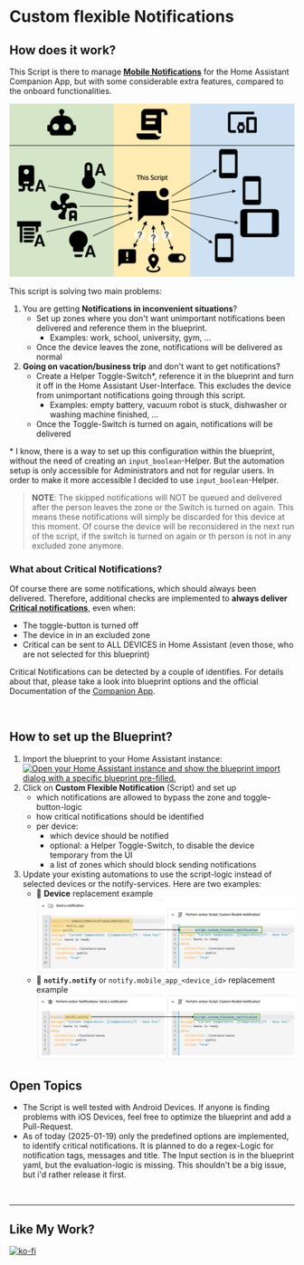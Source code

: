 # Custom flexible Notifications

## How does it work?
This Script is there to manage **[Mobile Notifications](https://companion.home-assistant.io/docs/notifications/notifications-basic)** for the Home Assistant Companion App, but with some considerable extra features, compared to the onboard functionalities. 

![overview diagram](overview.png)

This script is solving two main problems:
1. You are getting **Notifications in inconvenient situations**? 
   - Set up zones where you don't want unimportant notifications been delivered and reference them in the blueprint.
      - Examples: work, school, university, gym, ...
   - Once the device leaves the zone, notifications will be delivered as normal
2. **Going on vacation/business trip** and don't want to get notifications?
   - Create a Helper Toggle-Switch*, reference it in the blueprint and turn it off in the Home Assistant User-Interface. This excludes the device from unimportant notifications going through this script.
      - Examples: empty battery, vacuum robot is stuck, dishwasher or washing machine finished, ...
   - Once the Toggle-Switch is turned on again, notifications will be delivered 

\* I know, there is a way to set up this configuration within the blueprint, without the need of creating an `input_boolean`-Helper. But the automation setup is only accessible for Administrators and not for regular users. In order to make it more accessible I decided to use `input_boolean`-Helper.

> **NOTE**: The skipped notifications will NOT be queued and delivered after the person leaves the zone or the Switch is turned on again. This means these notifications will simply be discarded for this device at this moment. Of course the device will be reconsidered in the next run of the script, if the switch is turned on again or th person is not in any excluded zone anymore.


### What about Critical Notifications?
Of course there are some notifications, which should always been delivered. Therefore, additional checks are implemented to **always deliver [Critical notifications](https://companion.home-assistant.io/docs/notifications/critical-notifications/)**, even when:
- The toggle-button is turned off
- The device in in an excluded zone
- Critical can be sent to ALL DEVICES in Home Assistant (even those, who are not selected for this blueprint)

Critical Notifications can be detected by a couple of identifies. For details about that, please take a look into blueprint options and the official Documentation of the [Companion App](https://companion.home-assistant.io/docs/notifications/notifications-basic). 

<br>

## How to set up the Blueprint?
1. Import the blueprint to your Home Assistant instance: <br>
[![Open your Home Assistant instance and show the blueprint import dialog with a specific blueprint pre-filled.](https://my.home-assistant.io/badges/blueprint_import.svg)](https://my.home-assistant.io/redirect/blueprint_import/?blueprint_url=https%3A%2F%2Fgithub.com%2FFlo-R1der%2FHome-Assistant-snippets)
2. Click on **Custom Flexible Notification** (Script) and set up
   - which notifications are allowed to bypass the zone and toggle-button-logic
   - how critical notifications should be identified
   - per device:
      - which device should be notified
      - optional: a Helper Toggle-Switch, to disable the device temporary from the UI
      - a list of zones which should block sending notifications
3. Update your existing automations to use the script-logic instead of selected devices or the notify-services. Here are two examples:
   - 📱 **Device** replacement example <br>
   ![image](from-device-notification_to-custom-flexible-notification.png)
   - 🔔 **`notify.notify`** or `notify.mobile_app_<device_id>` replacement example <br>
   ![image](from-notify-notify_to-custom-flexible-notification.png)



## Open Topics
- The Script is well tested with Android Devices. If anyone is finding problems with iOS Devices, feel free to optimize the blueprint and add a Pull-Request.
- As of today (2025-01-19) only the predefined options are implemented, to identify critical notifications. It is planned to do a regex-Logic for notification tags, messages and title. The Input section is in the blueprint yaml, but the evaluation-logic is missing. This shouldn't be a big issue, but i'd rather release it first.

<br>

---

## Like My Work?
[![ko-fi](https://ko-fi.com/img/githubbutton_sm.svg)](https://ko-fi.com/I3I4160K4Y)
